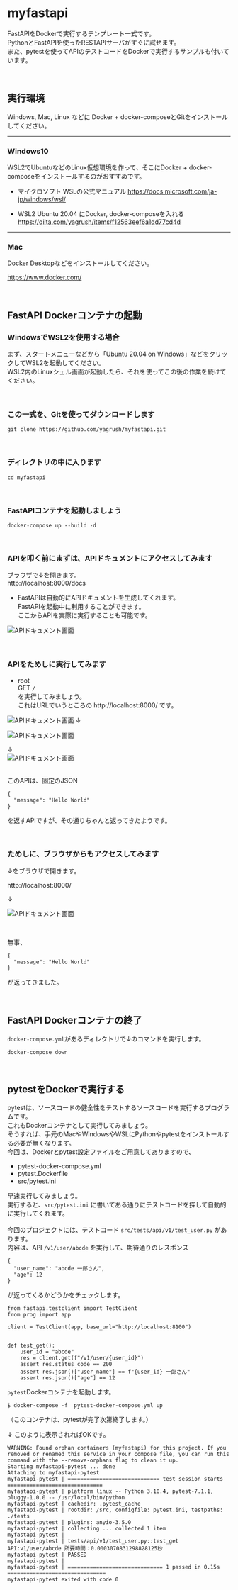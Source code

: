 # myfastapi

FastAPIをDockerで実行するテンプレート一式です。
<br />
PythonとFastAPIを使ったRESTAPIサーバがすぐに試せます。
<br />
また、pytestを使ってAPIのテストコードをDockerで実行するサンプルも付いています。

<br />

## 実行環境

Windows, Mac, Linux などに Docker + docker-composeとGitをインストールしてください。

--------

### Windows10

WSL2でUbuntuなどのLinux仮想環境を作って、そこにDocker + docker-composeをインストールするのがおすすめです。

* マイクロソフト WSLの公式マニュアル https://docs.microsoft.com/ja-jp/windows/wsl/

* WSL2 Ubuntu 20.04 にDocker, docker-composeを入れる
https://qiita.com/yagrush/items/f12563eef6a1dd77cd4d

--------

### Mac

Docker Desktopなどをインストールしてください。

https://www.docker.com/

<br />

## FastAPI Dockerコンテナの起動

### WindowsでWSL2を使用する場合

まず、スタートメニューなどから「Ubuntu 20.04 on Windows」などをクリックしてWSL2を起動してください。
<br />
WSL2内のLinuxシェル画面が起動したら、それを使ってこの後の作業を続けてください。

<br />

### この一式を、Gitを使ってダウンロードします

```
git clone https://github.com/yagrush/myfastapi.git
```

<br />

### ディレクトリの中に入ります

```
cd myfastapi
```

<br />

### FastAPIコンテナを起動しましょう


```
docker-compose up --build -d
```

<br />

### APIを叩く前にまずは、APIドキュメントにアクセスしてみます

ブラウザで↓を開きます。<br />
http://localhost:8000/docs<br />
* FastAPIは自動的にAPIドキュメントを生成してくれます。<br />
FastAPIを起動中に利用することができます。<br />
ここからAPIを実際に実行することも可能です。

![APIドキュメント画面](assets/api_docs.png "api_docs")

<br />

### APIをためしに実行してみます

* root<br />
GET `/`<br/>
を実行してみましょう。<br />
これはURLでいうところの http://localhost:8000/ です。

![APIドキュメント画面](assets/api_test.png "api_docs")
 ↓<br />

![APIドキュメント画面](assets/api_test2.png "api_docs")

 ↓<br />
![APIドキュメント画面](assets/api_test3.png "api_docs")

<br />
このAPIは、固定のJSON

```
{
  "message": "Hello World"
}
```

を返すAPIですが、その通りちゃんと返ってきたようです。

<br />

### ためしに、ブラウザからもアクセスしてみます

↓をブラウザで開きます。<br />

http://localhost:8000/<br />

↓<br />

![APIドキュメント画面](assets/api_test4.png "api_docs")

<br />

無事、

```
{
  "message": "Hello World"
}
```

が返ってきました。

<br />

## FastAPI Dockerコンテナの終了

`docker-compose.yml`があるディレクトリで↓のコマンドを実行します。

```
docker-compose down
```

<br />

## pytestをDockerで実行する

pytestは、ソースコードの健全性をテストするソースコードを実行するプログラムです。<br />
これもDockerコンテナとして実行してみましょう。<br />
そうすれば、手元のMacやWindowsやWSLにPythonやpytestをインストールする必要が無くなります。<br />
今回は、Dockerとpytest設定ファイルをご用意してありますので、

* pytest-docker-compose.yml
* pytest.Dockerfile
* src/pytest.ini

早速実行してみましょう。<br />
実行すると、`src/pytest.ini` に書いてある通りにテストコードを探して自動的に実行してくれます。<br />
<br />
今回のプロジェクトには、テストコード `src/tests/api/v1/test_user.py` があります。<br />
内容は、API `/v1/user/abcde` を実行して、期待通りのレスポンス

```
{
  "user_name": "abcde 一郎さん",
  "age": 12
}
```

が返ってくるかどうかをチェックします。

```
from fastapi.testclient import TestClient
from prog import app

client = TestClient(app, base_url="http://localhost:8100")


def test_get():
    user_id = "abcde"
    res = client.get(f"/v1/user/{user_id}")
    assert res.status_code == 200
    assert res.json()["user_name"] == f"{user_id} 一郎さん"
    assert res.json()["age"] == 12
```

`pytest`Dockerコンテナを起動します。

```
$ docker-compose -f  pytest-docker-compose.yml up
```
（このコンテナは、pytestが完了次第終了します。）

↓ このように表示されればOKです。

```
WARNING: Found orphan containers (myfastapi) for this project. If you removed or renamed this service in your compose file, you can run this command with the --remove-orphans flag to clean it up.
Starting myfastapi-pytest ... done
Attaching to myfastapi-pytest
myfastapi-pytest | ============================= test session starts ==============================
myfastapi-pytest | platform linux -- Python 3.10.4, pytest-7.1.1, pluggy-1.0.0 -- /usr/local/bin/python
myfastapi-pytest | cachedir: .pytest_cache
myfastapi-pytest | rootdir: /src, configfile: pytest.ini, testpaths: ./tests
myfastapi-pytest | plugins: anyio-3.5.0
myfastapi-pytest | collecting ... collected 1 item
myfastapi-pytest |
myfastapi-pytest | tests/api/v1/test_user.py::test_get API:v1/user/abcde 所要時間：0.0003070831298828125秒
myfastapi-pytest | PASSED
myfastapi-pytest |
myfastapi-pytest | ============================== 1 passed in 0.15s ===============================
myfastapi-pytest exited with code 0
```
